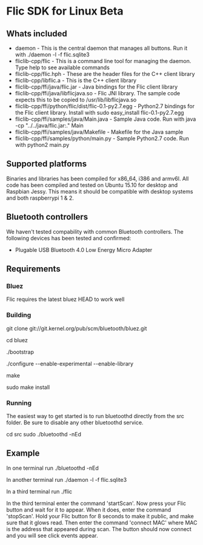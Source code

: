 # Flic SDK for Linux Beta

## Whats included
* daemon - This is the central daemon that manages all buttons. Run it with ./daemon -l -f flic.sqlite3
* fliclib-cpp/flic - This is a command line tool for managing the daemon. Type help to see available commands
* fliclib-cpp/flic.hph - These are the header files for the C++ client library
* fliclib-cpp/libflic.a - This is the C++ client library
* fliclib-cpp/ffi/java/flic.jar - Java bindings for the Flic client library
* fliclib-cpp/ffi/java/libflicjava.so - Flic JNI library. The sample code expects this to be copied to /usr/lib/libflicjava.so
* fliclib-cpp/ffi/python/flic/dist/flic-0.1-py2.7.egg - Python2.7 bindings for the Flic client library. Install with sudo easy_install flic-0.1-py2.7.egg
* fliclib-cpp/ffi/samples/java/Main.java - Sample Java code. Run with java -cp "../../java/flic.jar:." Main
* fliclib-cpp/ffi/samples/java/Makefile - Makefile for the Java sample
* fliclib-cpp/ffi/samples/python/main.py - Sample Python2.7 code. Run with python2 main.py

## Supported platforms
Binaries and libraries has been compiled for x86_64, i386 and armv6l. All code has been compiled and tested on Ubuntu 15.10 for desktop and Raspbian Jessy. This means it should be compatible with desktop systems and both raspberrypi 1 & 2. 
## Bluetooth controllers
We haven't tested compability with common Bluetooth controllers. The following devices has been tested and confirmed:
* Plugable USB Bluetooth 4.0 Low Energy Micro Adapter

## Requirements
### Bluez
Flic requires the latest bluez HEAD to work well
### Building
git clone git://git.kernel.org/pub/scm/bluetooth/bluez.git

cd bluez

./bootstrap

./configure --enable-experimental --enable-library

make

sudo make install

### Running
The easiest way to get started is to run bluetoothd directly from the src folder. Be sure to disable any other bluetoothd service.

cd src
sudo ./bluetoothd -nEd

## Example
In one terminal run ./bluetoothd -nEd

In another terminal run ./daemon -l -f flic.sqlite3

In a third terminal run ./flic

In the third terminal enter the command 'startScan'. Now press your Flic button and wait for it to appear. When it does, enter the command 'stopScan'. Hold your Flic button for 8 seconds to make it public, and make sure that it glows read. Then enter the command 'connect MAC' where MAC is the address that appeared during scan. The button should now connect and you will see click events appear.
